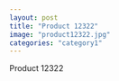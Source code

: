 ```yaml
---
layout: post
title: "Product 12322"
image: "product12322.jpg"
categories: "category1"
---
```

Product 12322
